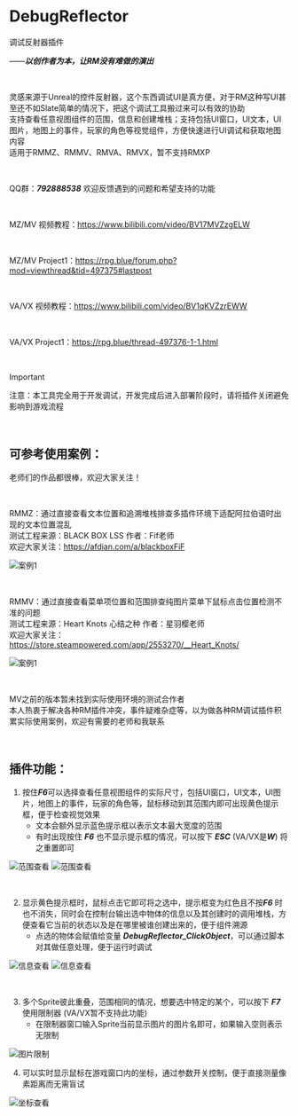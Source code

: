 # DebugReflector

调试反射器插件

——***以创作者为本，让RM没有难做的演出***

<br/>

灵感来源于Unreal的控件反射器，这个东西调试UI是真方便，对于RM这种写UI甚至还不如Slate简单的情况下，把这个调试工具搬过来可以有效的协助<br/>
支持查看任意视图组件的范围，信息和创建堆栈；支持包括UI窗口，UI文本，UI图片，地图上的事件，玩家的角色等视觉组件，方便快速进行UI调试和获取地图内容<br/>
适用于RMMZ、RMMV、RMVA、RMVX，暂不支持RMXP<br/>

<br/>

QQ群：***792888538***   欢迎反馈遇到的问题和希望支持的功能

<br/>

MZ/MV 视频教程：https://www.bilibili.com/video/BV17MVZzgELW

<br/>

MZ/MV Project1：https://rpg.blue/forum.php?mod=viewthread&tid=497375#lastpost

<br/>

VA/VX 视频教程：https://www.bilibili.com/video/BV1qKVZzrEWW

<br/>

VA/VX Project1：https://rpg.blue/thread-497376-1-1.html

<br/>

> [!IMPORTANT] 
> 注意：本工具完全用于开发调试，开发完成后进入部署阶段时，请将插件关闭避免影响到游戏流程<br/>

<br/>

## 可参考使用案例：
老师们的作品都很棒，欢迎大家关注！

<br/>

RMMZ：通过直接查看文本位置和追溯堆栈排查多插件环境下适配阿拉伯语时出现的文本位置混乱<br/>
测试工程来源：BLACK BOX LSS  作者：Fif老师<br/>
欢迎大家关注：https://afdian.com/a/blackboxFiF
   
![案例1](https://github.com/cafel176/DebugReflector/blob/main/example1.png?raw=true '案例1')

<br/>

RMMV：通过直接查看菜单项位置和范围排查纯图片菜单下鼠标点击位置检测不准的问题<br/>
测试工程来源：Heart Knots 心结之种  作者：星羽樱老师<br/>
欢迎大家关注：https://store.steampowered.com/app/2553270/__Heart_Knots/

![案例1](https://github.com/cafel176/DebugReflector/blob/main/example2.png?raw=true '案例1')

<br/>

MV之前的版本暂未找到实际使用环境的测试合作者<br/>
本人热衷于解决各种RM插件冲突，事件疑难杂症等，以为做各种RM调试插件积累实际使用案例，欢迎有需要的老师和我联系<br/>

<br/>

## 插件功能：

1. 按住***F6***可以选择查看任意视图组件的实际尺寸，包括UI窗口，UI文本，UI图片，地图上的事件，玩家的角色等，鼠标移动到其范围内即可出现黄色提示框，便于检查视觉效果
   * 文本会额外显示蓝色提示框以表示文本最大宽度的范围
   * 有时出现按住 ***F6*** 也不显示提示框的情况，可以按下 ***ESC*** (VA/VX是***W***) 将之重置即可
   
![范围查看](https://github.com/cafel176/DebugReflector/blob/main/pic1.png?raw=true '范围查看')
![范围查看](https://github.com/cafel176/DebugReflector/blob/main/pic2.png?raw=true '范围查看')

<br/>

2. 显示黄色提示框时，鼠标点击它即可将之选中，提示框变为红色且不按***F6*** 时也不消失，同时会在控制台输出选中物体的信息以及其创建时的调用堆栈，方便查看它当前的状态以及是在哪里被谁创建出来的，便于组件溯源
   * 点选的物体会赋值给变量 ***DebugReflector_ClickObject***，可以通过脚本对其做任意处理，便于运行时调试
   
![信息查看](https://github.com/cafel176/DebugReflector/blob/main/pic3.png?raw=true '信息查看')
![信息查看](https://github.com/cafel176/DebugReflector/blob/main/pic4.png?raw=true '信息查看')

<br/>

3. 多个Sprite彼此重叠，范围相同的情况，想要选中特定的某个，可以按下 ***F7*** 使用限制器 (VA/VX暂不支持此功能)
   * 在限制器窗口输入Sprite当前显示图片的图片名即可，如果输入空则表示无限制
 
![图片限制](https://github.com/cafel176/DebugReflector/blob/main/pic5.png?raw=true '图片限制')

4. 可以实时显示鼠标在游戏窗口内的坐标，通过参数开关控制，便于直接测量像素距离而无需盲试

![坐标查看](https://github.com/cafel176/DebugReflector/blob/main/pic6.png?raw=true '坐标查看')

<br/>